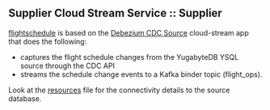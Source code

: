 ## Supplier Cloud Stream Service :: Supplier

[flightschedule](./) is based on the [Debezium CDC Source](https://github.com/spring-cloud/stream-applications/blob/master/applications/source/cdc-debezium-source/README.adoc) cloud-stream app that does the following:

* captures the flight schedule changes from the YugabyteDB YSQL source through the CDC API
* streams the schedule change events to a Kafka binder topic (flight_ops). 

Look at the [resources](src/main/resources/application.yml) file for the connectivity details to the source database.

